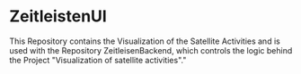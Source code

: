# ZeitleistenUI
This Repository contains the Visualization of the Satellite Activities and is used with the Repository ZeitleisenBackend, which controls the logic behind the Project "Visualization of satellite activities"." 
